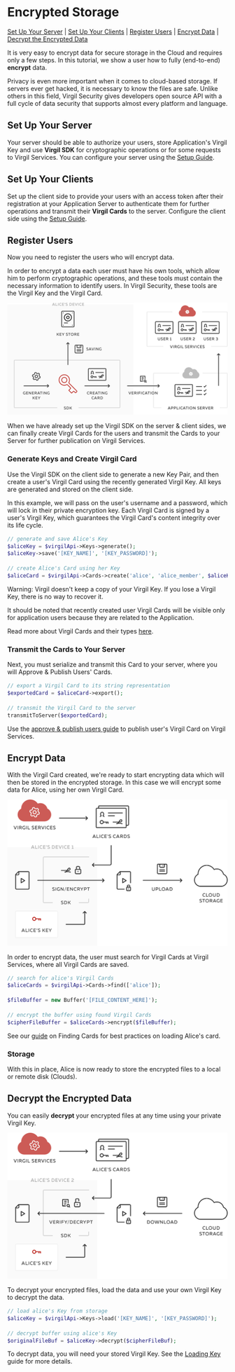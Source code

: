 # Encrypted Storage
[Set Up Your Server](#head1) | [Set Up Your Clients](#head2) | [Register Users](#head3) | [Encrypt Data](#head4) | [Decrypt the Encrypted Data](#head5)

It is very easy to encrypt data for secure storage in the Cloud and requires only a few steps. In this tutorial, we show a user how to fully (end-to-end) **encrypt** data.

Privacy is even more important when it comes to cloud-based storage. If servers ever get hacked, it is necessary to know the files are safe. Unlike others in this field, Virgil Security gives developers open source API with a full cycle of data security that supports almost every platform and language.


## <a name="head1"></a> Set Up Your Server
Your server should be able to authorize your users, store Application's Virgil Key and use **Virgil SDK** for cryptographic operations or for some requests to Virgil Services. You can configure your server using the [Setup Guide](/docs/guides/configuration/server-configuration.md).


## <a name="head2"></a> Set Up Your Clients
Set up the client side to provide your users with an access token after their registration at your Application Server to authenticate them for further operations and transmit their **Virgil Cards** to the server. Configure the client side using the [Setup Guide](/docs/guides/configuration/client-configuration.md).


## <a name="head3"></a> Register Users
Now you need to register the users who will encrypt data.

In order to encrypt a data each user must have his own tools, which allow him to perform cryptographic operations, and these tools must contain the necessary information to identify users. In Virgil Security, these tools are the Virgil Key and the Virgil Card.

![Virgil Card](/docs/img/Card_introduct.png "Create Virgil Card")

When we have already set up the Virgil SDK on the server & client sides, we can finally create Virgil Cards for the users and transmit the Cards to your Server for further publication on Virgil Services.


### Generate Keys and Create Virgil Card
Use the Virgil SDK on the client side to generate a new Key Pair, and then create a user's Virgil Card using the recently generated Virgil Key. All keys are generated and stored on the client side.

In this example, we will pass on the user's username and a password, which will lock in their private encryption key. Each Virgil Card is signed by a user's Virgil Key, which guarantees the Virgil Card's content integrity over its life cycle.

```php
// generate and save Alice's Key
$aliceKey = $virgilApi->Keys->generate();
$aliceKey->save('[KEY_NAME]', '[KEY_PASSWORD]');

// create Alice's Card using her Key
$aliceCard = $virgilApi->Cards->create('alice', 'alice_member', $aliceKey);
```

Warning: Virgil doesn't keep a copy of your Virgil Key. If you lose a Virgil Key, there is no way to recover it.

It should be noted that recently created user Virgil Cards will be visible only for application users because they are related to the Application.

Read more about Virgil Cards and their types [here](/docs/guides/virgil-card/creating-card.md).


### Transmit the Cards to Your Server

Next, you must serialize and transmit this Card to your server, where you will Approve & Publish Users' Cards.

```php
// export a Virgil Card to its string representation
$exportedCard = $aliceCard->export();

// transmit the Virgil Card to the server
transmitToServer($exportedCard);
```

Use the [approve & publish users guide](/docs/guides/configuration/server-configuration.md) to publish user's Virgil Card on Virgil Services.


## <a name="head4"></a> Encrypt Data

With the Virgil Card created, we're ready to start encrypting data which will then be stored in the encrypted storage.  In this case we will encrypt some data for Alice, using her own Virgil Card.

![encrypted storage](/docs/img/encrypted_storage_upload.png "Encrypt data")

In order to encrypt data, the user must search for Virgil Cards at Virgil Services, where all Virgil Cards are saved.

```php
// search for alice's Virgil Cards
$aliceCards = $virgilApi->Cards->find(['alice']);

$fileBuffer = new Buffer('[FILE_CONTENT_HERE]');

// encrypt the buffer using found Virgil Cards
$cipherFileBuffer = $aliceCards->encrypt($fileBuffer);
```

See our [guide](/docs/guides/virgil-card/-card.md) on Finding Cards for best practices on loading Alice's card.

### Storage

With this in place, Alice is now ready to store the encrypted files to a local or remote disk (Clouds).


## <a name="head5"></a> Decrypt the Encrypted Data

You can easily **decrypt** your encrypted files at any time using your private Virgil Key.

![Encrypt Data](/docs/img/encrypted_storage_download.png "Decrypt Data")

To decrypt your encrypted files, load the data and use your own Virgil Key to decrypt the data.

```php
// load alice's Key from storage
$aliceKey = $virgilApi->Keys->load('[KEY_NAME]', '[KEY_PASSWORD]');

// decrypt buffer using alice's Key
$originalFileBuf = $aliceKey->decrypt($cipherFileBuf);
```

To decrypt data, you will need your stored Virgil Key. See the [Loading Key](/docs/guides/virgil-key/loading-key.md) guide for more details.

